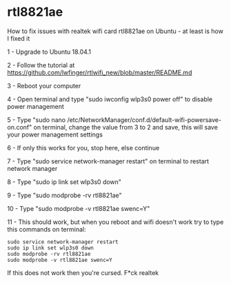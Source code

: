 # rtl8821ae

How to fix issues with realtek wifi card rtl8821ae on Ubuntu - at least is how I fixed it

1 - Upgrade to Ubuntu 18.04.1

2 - Follow the tutorial at https://github.com/lwfinger/rtlwifi_new/blob/master/README.md

3 - Reboot your computer

4 - Open terminal and type "sudo iwconfig wlp3s0 power off" to disable power management

5 - Type "sudo nano /etc/NetworkManager/conf.d/default-wifi-powersave-on.conf" on terminal, change the value from 3 to 2 and save, this will save your power management settings

6 - If only this works for you, stop here, else continue

7 - Type "sudo service network-manager restart" on terminal to restart network manager

8 - Type "sudo ip link set wlp3s0 down"

9 - Type "sudo modprobe -rv rtl8821ae"

10 - Type "sudo modprobe -v rtl8821ae swenc=Y"

11 - This should work, but when you reboot and wifi doesn't work try to type this commands on terminal:
	
	sudo service network-manager restart
	sudo ip link set wlp3s0 down
	sudo modprobe -rv rtl8821ae
	sudo modprobe -v rtl8821ae swenc=Y
      
 If this does not work then you're cursed. F*ck realtek
